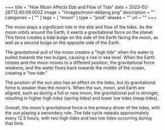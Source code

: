 +++
title = "How Moon Affects Ebb and Flow of Tide"
date = 2023-02-26T12:40:09.000Z
image = "/images/moon-ebbpng.png"
description = ""
categories = [ "" ]
tags = [ "moon" ]
type = "post"
aliases = ""
url = ""
+++

The moon plays a significant role in the ebb and flow of the tides. As the moon orbits around the Earth, it exerts a gravitational force on the planet. This force creates a tidal bulge on the side of the Earth facing the moon, as well as a second bulge on the opposite side of the Earth.

The gravitational pull of the moon creates a "high tide" when the water is pulled towards the two bulges, causing a rise in sea level. When the Earth rotates and the moon moves to a different position, the gravitational force weakens, and the water flows back towards the middle of the ocean, creating a "low tide."

The position of the sun also has an effect on the tides, but its gravitational force is weaker than the moon's. When the sun, moon, and Earth are aligned, such as during a full or new moon, the gravitational pull is stronger, resulting in higher high tides (spring tides) and lower low tides (neap tides).

Overall, the moon's gravitational force is the primary driver of the tides, with the sun playing a secondary role. The tide cycle repeats approximately every 12.5 hours, with two high tides and two low tides occurring during that time.
